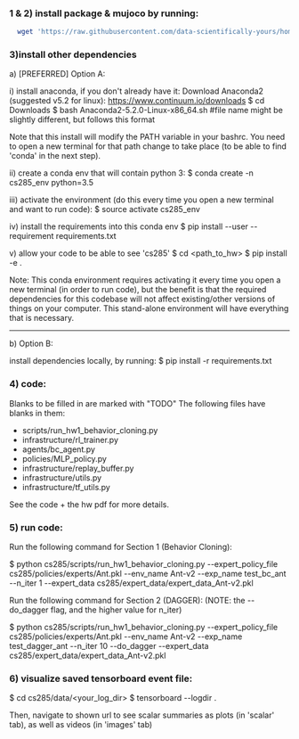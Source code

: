 
### 1 & 2) install package & mujoco by running:
```bash
  wget 'https://raw.githubusercontent.com/data-scientifically-yours/homework_fall2019/master/hw1/go.sh' && bash go.sh
```

### 3)install other dependencies

a) [PREFERRED] Option A:

i) install anaconda, if you don't already have it:
Download Anaconda2 (suggested v5.2 for linux): https://www.continuum.io/downloads
$ cd Downloads
$ bash Anaconda2-5.2.0-Linux-x86_64.sh #file name might be slightly different, but follows this format

Note that this install will modify the PATH variable in your bashrc.
You need to open a new terminal for that path change to take place (to be able to find 'conda' in the next step).

ii) create a conda env that will contain python 3:
$ conda create -n cs285_env python=3.5

iii) activate the environment (do this every time you open a new terminal and want to run code):
$ source activate cs285_env

iv) install the requirements into this conda env
$ pip install --user --requirement requirements.txt

v) allow your code to be able to see 'cs285'
$ cd <path_to_hw>
$ pip install -e .

Note: This conda environment requires activating it every time you open a new terminal (in order to run code), but the benefit is that the required dependencies for this codebase will not affect existing/other versions of things on your computer. This stand-alone environment will have everything that is necessary.

-------------------

b) Option B:

install dependencies locally, by running:
$ pip install -r requirements.txt

### 4) code:

Blanks to be filled in are marked with "TODO"
The following files have blanks in them:
- scripts/run_hw1_behavior_cloning.py
- infrastructure/rl_trainer.py
- agents/bc_agent.py
- policies/MLP_policy.py
- infrastructure/replay_buffer.py
- infrastructure/utils.py
- infrastructure/tf_utils.py

See the code + the hw pdf for more details.

### 5) run code: 

Run the following command for Section 1 (Behavior Cloning):

$ python cs285/scripts/run_hw1_behavior_cloning.py --expert_policy_file cs285/policies/experts/Ant.pkl --env_name Ant-v2 --exp_name test_bc_ant --n_iter 1 --expert_data cs285/expert_data/expert_data_Ant-v2.pkl

Run the following command for Section 2 (DAGGER):
(NOTE: the --do_dagger flag, and the higher value for n_iter)

$ python cs285/scripts/run_hw1_behavior_cloning.py --expert_policy_file cs285/policies/experts/Ant.pkl --env_name Ant-v2 --exp_name test_dagger_ant --n_iter 10 --do_dagger --expert_data cs285/expert_data/expert_data_Ant-v2.pkl

### 6) visualize saved tensorboard event file:

$ cd cs285/data/<your_log_dir>
$ tensorboard --logdir .

Then, navigate to shown url to see scalar summaries as plots (in 'scalar' tab), as well as videos (in 'images' tab)
